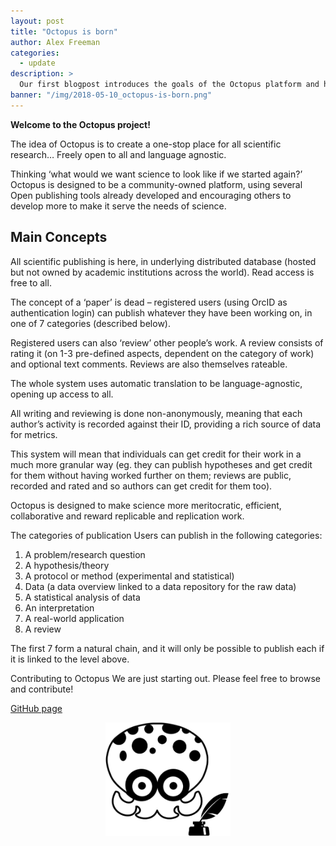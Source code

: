 ```yaml
---
layout: post
title: "Octopus is born"
author: Alex Freeman
categories:
  - update
description: >
  Our first blogpost introduces the goals of the Octopus platform and how we aim to change the way scientific publishing works.
banner: "/img/2018-05-10_octopus-is-born.png"
---
```


**Welcome to the Octopus project!**

The idea of Octopus is to create a one-stop place for all scientific research… Freely open to all and language agnostic.

Thinking ‘what would we want science to look like if we started again?’ Octopus is designed to be a community-owned platform, using several Open publishing tools already developed and encouraging others to develop more to make it serve the needs of science.

<!-- more -->

## Main Concepts

All scientific publishing is here, in underlying distributed database (hosted but not owned by academic institutions across the world). Read access is free to all.

The concept of a ‘paper’ is dead – registered users (using OrcID as authentication login) can publish whatever they have been working on, in one of 7 categories (described below).

Registered users can also ‘review’ other people’s work. A review consists of rating it (on 1-3 pre-defined aspects, dependent on the category of work) and optional text comments. Reviews are also themselves rateable.

The whole system uses automatic translation to be language-agnostic, opening up access to all.

All writing and reviewing is done non-anonymously, meaning that each author’s activity is recorded against their ID, providing a rich source of data for metrics.

This system will mean that individuals can get credit for their work in a much more granular way (eg. they can publish hypotheses and get credit for them without having worked further on them; reviews are public, recorded and rated and so authors can get credit for them too).

Octopus is designed to make science more meritocratic, efficient, collaborative and reward replicable and replication work.

The categories of publication Users can publish in the following categories:

1. A problem/research question
2. A hypothesis/theory
3. A protocol or method (experimental and statistical)
4. Data (a data overview linked to a data repository for the raw data)
5. A statistical analysis of data
6. An interpretation
7. A real-world application
8. A review

The first 7 form a natural chain, and it will only be possible to publish each if it is linked to the level above.

Contributing to Octopus We are just starting out. Please feel free to browse and contribute!

[GitHub page](https://github.com/octopus-hypothesis)

<center><img src="/img/2018-05-10_octopus-is-born.png" width="200" /></center>
